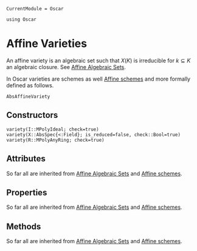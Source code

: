 ```@meta
CurrentModule = Oscar
```

```@setup oscar
using Oscar
```

# Affine Varieties
An affine variety is an algebraic set such that $X(K)$ is irreducible for $k \subseteq K$ an algebraic closure.
See [Affine Algebraic Sets](@ref).

In Oscar varieties are schemes as well [Affine schemes](@ref) and more formally defined as follows.
```@docs
AbsAffineVariety
```

## Constructors
```@docs
variety(I::MPolyIdeal; check=true)
variety(X::AbsSpec{<:Field}; is_reduced=false, check::Bool=true)
variety(R::MPolyAnyRing; check=true)
```

## Attributes
So far all are inherited from [Affine Algebraic Sets](@ref) and [Affine schemes](@ref).

## Properties
So far all are inherited from [Affine Algebraic Sets](@ref) and [Affine schemes](@ref).

## Methods
So far all are inherited from [Affine Algebraic Sets](@ref) and [Affine schemes](@ref).

